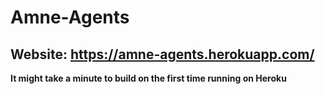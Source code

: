 # Amne-Agents

## Website: https://amne-agents.herokuapp.com/
**It might take a minute to build on the first time running on Heroku**